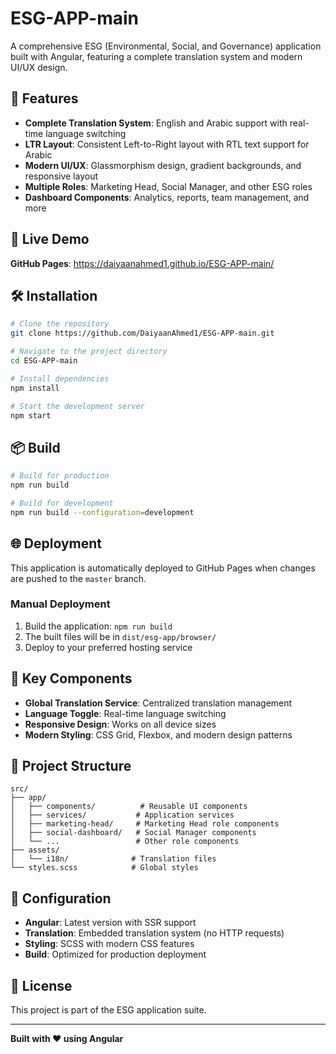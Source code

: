 # ESG-APP-main

A comprehensive ESG (Environmental, Social, and Governance) application built with Angular, featuring a complete translation system and modern UI/UX design.

## 🌟 Features

- **Complete Translation System**: English and Arabic support with real-time language switching
- **LTR Layout**: Consistent Left-to-Right layout with RTL text support for Arabic
- **Modern UI/UX**: Glassmorphism design, gradient backgrounds, and responsive layout
- **Multiple Roles**: Marketing Head, Social Manager, and other ESG roles
- **Dashboard Components**: Analytics, reports, team management, and more

## 🚀 Live Demo

**GitHub Pages**: https://daiyaanahmed1.github.io/ESG-APP-main/

## 🛠️ Installation

```bash
# Clone the repository
git clone https://github.com/DaiyaanAhmed1/ESG-APP-main.git

# Navigate to the project directory
cd ESG-APP-main

# Install dependencies
npm install

# Start the development server
npm start
```

## 📦 Build

```bash
# Build for production
npm run build

# Build for development
npm run build --configuration=development
```

## 🌐 Deployment

This application is automatically deployed to GitHub Pages when changes are pushed to the `master` branch.

### Manual Deployment

1. Build the application: `npm run build`
2. The built files will be in `dist/esg-app/browser/`
3. Deploy to your preferred hosting service

## 🎯 Key Components

- **Global Translation Service**: Centralized translation management
- **Language Toggle**: Real-time language switching
- **Responsive Design**: Works on all device sizes
- **Modern Styling**: CSS Grid, Flexbox, and modern design patterns

## 📁 Project Structure

```
src/
├── app/
│   ├── components/          # Reusable UI components
│   ├── services/           # Application services
│   ├── marketing-head/     # Marketing Head role components
│   ├── social-dashboard/   # Social Manager components
│   └── ...                 # Other role components
├── assets/
│   └── i18n/              # Translation files
└── styles.scss            # Global styles
```

## 🔧 Configuration

- **Angular**: Latest version with SSR support
- **Translation**: Embedded translation system (no HTTP requests)
- **Styling**: SCSS with modern CSS features
- **Build**: Optimized for production deployment

## 📄 License

This project is part of the ESG application suite.

---

**Built with ❤️ using Angular**